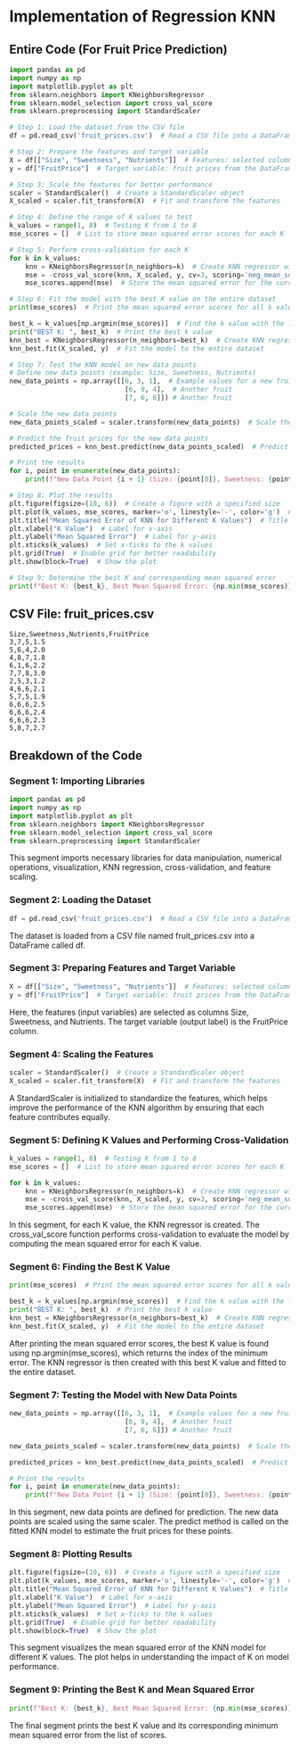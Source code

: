 # Implementation of Regression KNN

## Entire Code (For Fruit Price Prediction)

```python
import pandas as pd
import numpy as np
import matplotlib.pyplot as plt
from sklearn.neighbors import KNeighborsRegressor
from sklearn.model_selection import cross_val_score
from sklearn.preprocessing import StandardScaler

# Step 1: Load the dataset from the CSV file
df = pd.read_csv('fruit_prices.csv')  # Read a CSV file into a DataFrame

# Step 2: Prepare the features and target variable
X = df[["Size", "Sweetness", "Nutrients"]]  # Features: selected columns from the DataFrame
y = df["FruitPrice"]  # Target variable: fruit prices from the DataFrame

# Step 3: Scale the features for better performance
scaler = StandardScaler()  # Create a StandardScaler object
X_scaled = scaler.fit_transform(X)  # Fit and transform the features

# Step 4: Define the range of K values to test
k_values = range(1, 8)  # Testing K from 1 to 8
mse_scores = []  # List to store mean squared error scores for each K

# Step 5: Perform cross-validation for each K
for k in k_values:
    knn = KNeighborsRegressor(n_neighbors=k)  # Create KNN regressor with k neighbors
    mse = -cross_val_score(knn, X_scaled, y, cv=3, scoring='neg_mean_squared_error').mean()  
    mse_scores.append(mse)  # Store the mean squared error for the current k

# Step 6: Fit the model with the best K value on the entire dataset
print(mse_scores)  # Print the mean squared error scores for all k values

best_k = k_values[np.argmin(mse_scores)]  # Find the k value with the lowest mean squared error
print("BEST K: ", best_k)  # Print the best k value
knn_best = KNeighborsRegressor(n_neighbors=best_k)  # Create KNN regressor with the best k
knn_best.fit(X_scaled, y)  # Fit the model to the entire dataset

# Step 7: Test the KNN model on new data points
# Define new data points (example: Size, Sweetness, Nutrients)
new_data_points = np.array([[6, 3, 1],  # Example values for a new fruit
                             [6, 9, 4],  # Another fruit
                             [7, 6, 6]]) # Another fruit

# Scale the new data points
new_data_points_scaled = scaler.transform(new_data_points)  # Scale the new data points

# Predict the fruit prices for the new data points
predicted_prices = knn_best.predict(new_data_points_scaled)  # Predict prices based on the new data points

# Print the results
for i, point in enumerate(new_data_points):
    print(f"New Data Point {i + 1} (Size: {point[0]}, Sweetness: {point[1]}, Nutrients: {point[2]}) - Predicted Price: {predicted_prices[i]}")

# Step 8: Plot the results
plt.figure(figsize=(10, 6))  # Create a figure with a specified size
plt.plot(k_values, mse_scores, marker='o', linestyle='-', color='g')  # Plot k values against mean squared errors
plt.title("Mean Squared Error of KNN for Different K Values")  # Title of the plot
plt.xlabel("K Value")  # Label for x-axis
plt.ylabel("Mean Squared Error")  # Label for y-axis
plt.xticks(k_values)  # Set x-ticks to the k values
plt.grid(True)  # Enable grid for better readability
plt.show(block=True)  # Show the plot

# Step 9: Determine the best K and corresponding mean squared error
print(f"Best K: {best_k}, Best Mean Squared Error: {np.min(mse_scores)}")  # Print the best k and its corresponding mean squared error
```

## CSV File: fruit_prices.csv

```
Size,Sweetness,Nutrients,FruitPrice
3,7,5,1.5
5,6,4,2.0
4,8,7,1.8
6,1,6,2.2
7,7,8,3.0
2,5,3,1.2
4,6,6,2.1
5,7,5,1.9
6,6,6,2.5
6,6,6,2.4
6,6,6,2.3
5,8,7,2.7
```

## Breakdown of the Code


### Segment 1: Importing Libraries

```python
import pandas as pd
import numpy as np
import matplotlib.pyplot as plt
from sklearn.neighbors import KNeighborsRegressor
from sklearn.model_selection import cross_val_score
from sklearn.preprocessing import StandardScaler
```

This segment imports necessary libraries for data manipulation, numerical operations, visualization, KNN regression, cross-validation, and feature scaling.

### Segment 2: Loading the Dataset

```python
df = pd.read_csv('fruit_prices.csv')  # Read a CSV file into a DataFrame
```

The dataset is loaded from a CSV file named fruit_prices.csv into a DataFrame called df.

### Segment 3: Preparing Features and Target Variable

```python
X = df[["Size", "Sweetness", "Nutrients"]]  # Features: selected columns from the DataFrame
y = df["FruitPrice"]  # Target variable: fruit prices from the DataFrame
```

Here, the features (input variables) are selected as columns Size, Sweetness, and Nutrients. The target variable (output label) is the FruitPrice column.

### Segment 4: Scaling the Features

```python
scaler = StandardScaler()  # Create a StandardScaler object
X_scaled = scaler.fit_transform(X)  # Fit and transform the features
```

A StandardScaler is initialized to standardize the features, which helps improve the performance of the KNN algorithm by ensuring that each feature contributes equally.

### Segment 5: Defining K Values and Performing Cross-Validation

```python
k_values = range(1, 8)  # Testing K from 1 to 8
mse_scores = []  # List to store mean squared error scores for each K

for k in k_values:
    knn = KNeighborsRegressor(n_neighbors=k)  # Create KNN regressor with k neighbors
    mse = -cross_val_score(knn, X_scaled, y, cv=3, scoring='neg_mean_squared_error').mean()  
    mse_scores.append(mse)  # Store the mean squared error for the current k
```

In this segment, for each K value, the KNN regressor is created. The cross_val_score function performs cross-validation to evaluate the model by computing the mean squared error for each K value.

### Segment 6: Finding the Best K Value

```python
print(mse_scores)  # Print the mean squared error scores for all k values

best_k = k_values[np.argmin(mse_scores)]  # Find the k value with the lowest mean squared error
print("BEST K: ", best_k)  # Print the best k value
knn_best = KNeighborsRegressor(n_neighbors=best_k)  # Create KNN regressor with the best k
knn_best.fit(X_scaled, y)  # Fit the model to the entire dataset
```

After printing the mean squared error scores, the best K value is found using np.argmin(mse_scores), which returns the index of the minimum error. The KNN regressor is then created with this best K value and fitted to the entire dataset.

### Segment 7: Testing the Model with New Data Points

```python
new_data_points = np.array([[6, 3, 1],  # Example values for a new fruit
                             [6, 9, 4],  # Another fruit
                             [7, 6, 6]]) # Another fruit

new_data_points_scaled = scaler.transform(new_data_points)  # Scale the new data points

predicted_prices = knn_best.predict(new_data_points_scaled)  # Predict prices based on the new data points

# Print the results
for i, point in enumerate(new_data_points):
    print(f"New Data Point {i + 1} (Size: {point[0]}, Sweetness: {point[1]}, Nutrients: {point[2]}) - Predicted Price: {predicted_prices[i]}")
```

In this segment, new data points are defined for prediction. The new data points are scaled using the same scaler. The predict method is called on the fitted KNN model to estimate the fruit prices for these points.

### Segment 8: Plotting Results

```python
plt.figure(figsize=(10, 6))  # Create a figure with a specified size
plt.plot(k_values, mse_scores, marker='o', linestyle='-', color='g')  # Plot k values against mean squared errors
plt.title("Mean Squared Error of KNN for Different K Values")  # Title of the plot
plt.xlabel("K Value")  # Label for x-axis
plt.ylabel("Mean Squared Error")  # Label for y-axis
plt.xticks(k_values)  # Set x-ticks to the k values
plt.grid(True)  # Enable grid for better readability
plt.show(block=True)  # Show the plot
```

This segment visualizes the mean squared error of the KNN model for different K values. The plot helps in understanding the impact of K on model performance.

### Segment 9: Printing the Best K and Mean Squared Error

```python
print(f"Best K: {best_k}, Best Mean Squared Error: {np.min(mse_scores)}")  # Print the best k and its corresponding mean squared error
```

The final segment prints the best K value and its corresponding minimum mean squared error from the list of scores.
